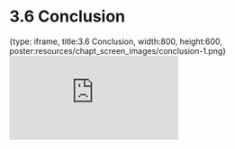 # 3.6 Conclusion
 
{type: iframe, title:3.6 Conclusion, width:800, height:600, poster:resources/chapt_screen_images/conclusion-1.png}
![](https://stephaniemyan.github.io/hgv_modules/no_toc/conclusion-1.html)
 

 

